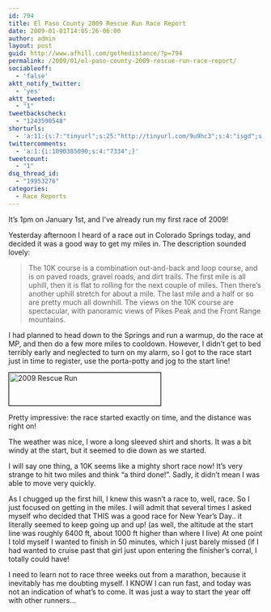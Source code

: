 ```yaml
---
id: 794
title: El Paso County 2009 Rescue Run Race Report
date: 2009-01-01T14:05:26-06:00
author: admin
layout: post
guid: http://www.afhill.com/gothedistance/?p=794
permalink: /2009/01/el-paso-county-2009-rescue-run-race-report/
sociableoff:
  - 'false'
aktt_notify_twitter:
  - 'yes'
aktt_tweeted:
  - "1"
tweetbackscheck:
  - "1243590548"
shorturls:
  - 'a:11:{s:7:"tinyurl";s:25:"http://tinyurl.com/9u9hc3";s:4:"isgd";s:17:"http://is.gd/flm5";s:5:"bitly";s:18:"http://bit.ly/Hbw8";s:5:"snipr";s:22:"http://snipr.com/9svwn";s:5:"snurl";s:22:"http://snurl.com/9svwn";s:7:"snipurl";s:24:"http://snipurl.com/9svwn";s:5:"adjix";s:207:"(10 Jan 2008 temporary restriction: API requires valid partnerID or partnerEmail key in request. Contact us if this affects you.) Invalid Adjix request. API documentation @ http://web.adjix.com/AdjixAPI.html";s:4:"advu";s:203:"(10 Jan 2008 temporary restriction: API requires valid partnerID or partnerEmail key in request. Contact us if this affects you.) Invalid Adjix request. API documentation @ http://web.ad.vu/AdjixAPI.html";s:4:"zima";s:19:"http://zi.ma/321a51";s:4:"trim";s:17:"http://tr.im/556v";s:9:"permalink";s:87:"http://www.afhill.com/gothedistance/2009/01/el-paso-county-2009-rescue-run-race-report/";}'
twittercomments:
  - 'a:1:{i:1090385090;s:4:"7334";}'
tweetcount:
  - "1"
dsq_thread_id:
  - "19953276"
categories:
  - Race Reports
---
```

It&#8217;s 1pm on January 1st, and I&#8217;ve already run my first race of 2009!

Yesterday afternoon I heard of a race out in Colorado Springs today, and decided it was a good way to get my miles in. The description sounded lovely:

> The 10K course is a combination out-and-back and loop course, and is on paved roads, gravel roads, and dirt trails. The first mile is all uphill, then it is flat to rolling for the next couple of miles. Then there&#8217;s another uphill stretch for about a mile. The last mile and a half or so are pretty much all downhill. The views on the 10K course are spectacular, with panoramic views of Pikes Peak and the Front Range mountains.

I had planned to head down to the Springs and run a warmup, do the race at MP, and then do a few more miles to cooldown. However, I didn&#8217;t get to bed terribly early and neglected to turn on my alarm, so I got to the race start just in time to register, use the porta-potty and jog to the start line!

[<img src="http://www.afhill.com/gothedistance/wp-content/uploads/2009/01/newyears-300x65.jpg" alt="2009 Rescue Run" title="2009 Rescue Run" width="300" height="65" class="aligncenter size-medium wp-image-795" style="border: 1px solid #000" />](http://www.afhill.com/gothedistance/wp-content/uploads/2009/01/newyears.jpg)

Pretty impressive: the race started exactly on time, and the distance was right on!

The weather was nice, I wore a long sleeved shirt and shorts. It was a bit windy at the start, but it seemed to die down as we started. 

I will say one thing, a 10K seems like a mighty short race now! It&#8217;s very strange to hit two miles and think &#8220;a third done!&#8221;. Sadly, it didn&#8217;t mean I was able to move very quickly.

As I chugged up the first hill, I knew this wasn&#8217;t a race to, well, race. So I just focused on getting in the miles. I will admit that several times I asked myself who decided that THIS was a good race for New Year&#8217;s Day.. it literally seemed to keep going up and up! (as well, the altitude at the start line was roughly 6400 ft, about 1000 ft higher than where I live) At one point I told myself I wanted to finish in 50 minutes, which I just barely missed (if I had wanted to cruise past that girl just upon entering the finisher&#8217;s corral, I totally could have! 

I need to learn not to race three weeks out from a marathon, because it inevitably has me doubting myself. I KNOW I can run fast, and today was not an indication of what&#8217;s to come. It was just a way to start the year off with other runners&#8230;